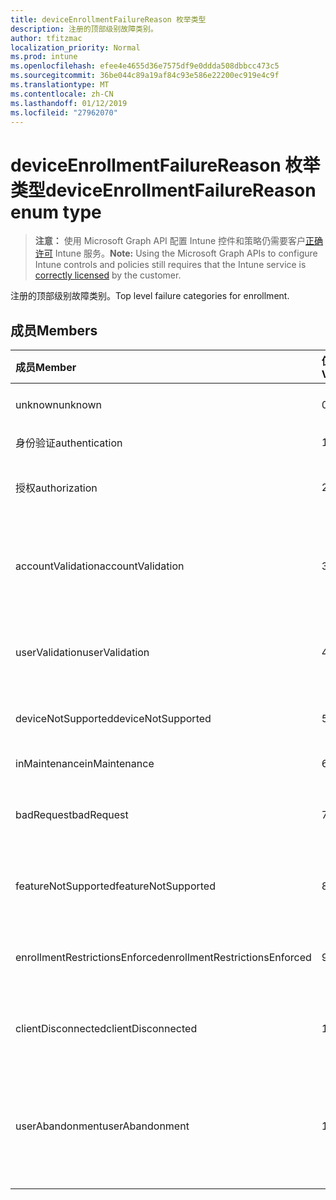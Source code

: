 ```yaml
---
title: deviceEnrollmentFailureReason 枚举类型
description: 注册的顶部级别故障类别。
author: tfitzmac
localization_priority: Normal
ms.prod: intune
ms.openlocfilehash: efee4e4655d36e7575df9e0ddda508dbbcc473c5
ms.sourcegitcommit: 36be044c89a19af84c93e586e22200ec919e4c9f
ms.translationtype: MT
ms.contentlocale: zh-CN
ms.lasthandoff: 01/12/2019
ms.locfileid: "27962070"
---
```

# <a name="deviceenrollmentfailurereason-enum-type"></a><span data-ttu-id="45942-103">deviceEnrollmentFailureReason 枚举类型</span><span class="sxs-lookup"><span data-stu-id="45942-103">deviceEnrollmentFailureReason enum type</span></span>

> <span data-ttu-id="45942-104">**注意：** 使用 Microsoft Graph API 配置 Intune 控件和策略仍需要客户[正确许可](https://go.microsoft.com/fwlink/?linkid=839381) Intune 服务。</span><span class="sxs-lookup"><span data-stu-id="45942-104">**Note:** Using the Microsoft Graph APIs to configure Intune controls and policies still requires that the Intune service is [correctly licensed](https://go.microsoft.com/fwlink/?linkid=839381) by the customer.</span></span>

<span data-ttu-id="45942-105">注册的顶部级别故障类别。</span><span class="sxs-lookup"><span data-stu-id="45942-105">Top level failure categories for enrollment.</span></span>
## <a name="members"></a><span data-ttu-id="45942-106">成员</span><span class="sxs-lookup"><span data-stu-id="45942-106">Members</span></span>
|<span data-ttu-id="45942-107">成员</span><span class="sxs-lookup"><span data-stu-id="45942-107">Member</span></span>|<span data-ttu-id="45942-108">值</span><span class="sxs-lookup"><span data-stu-id="45942-108">Value</span></span>|<span data-ttu-id="45942-109">Description</span><span class="sxs-lookup"><span data-stu-id="45942-109">Description</span></span>|
|:---|:---|:---|
|<span data-ttu-id="45942-110">unknown</span><span class="sxs-lookup"><span data-stu-id="45942-110">unknown</span></span>|<span data-ttu-id="45942-111">0</span><span class="sxs-lookup"><span data-stu-id="45942-111">0</span></span>|<span data-ttu-id="45942-112">默认值是未知失败原因。</span><span class="sxs-lookup"><span data-stu-id="45942-112">Default value, failure reason is unknown.</span></span>|
|<span data-ttu-id="45942-113">身份验证</span><span class="sxs-lookup"><span data-stu-id="45942-113">authentication</span></span>|<span data-ttu-id="45942-114">1</span><span class="sxs-lookup"><span data-stu-id="45942-114">1</span></span>|<span data-ttu-id="45942-115">失败的身份验证</span><span class="sxs-lookup"><span data-stu-id="45942-115">Authentication failed</span></span>|
|<span data-ttu-id="45942-116">授权</span><span class="sxs-lookup"><span data-stu-id="45942-116">authorization</span></span>|<span data-ttu-id="45942-117">2</span><span class="sxs-lookup"><span data-stu-id="45942-117">2</span></span>|<span data-ttu-id="45942-118">呼叫已通过身份验证，但未被授权注册。</span><span class="sxs-lookup"><span data-stu-id="45942-118">Call was authenticated, but not authorized to enroll.</span></span>|
|<span data-ttu-id="45942-119">accountValidation</span><span class="sxs-lookup"><span data-stu-id="45942-119">accountValidation</span></span>|<span data-ttu-id="45942-120">3</span><span class="sxs-lookup"><span data-stu-id="45942-120">3</span></span>|<span data-ttu-id="45942-121">无法验证注册的帐户。</span><span class="sxs-lookup"><span data-stu-id="45942-121">Failed to validate the account for enrollment.</span></span> <span data-ttu-id="45942-122">（帐户已被阻止，注册未启用）</span><span class="sxs-lookup"><span data-stu-id="45942-122">(Account blocked, enrollment not enabled)</span></span>|
|<span data-ttu-id="45942-123">userValidation</span><span class="sxs-lookup"><span data-stu-id="45942-123">userValidation</span></span>|<span data-ttu-id="45942-124">4</span><span class="sxs-lookup"><span data-stu-id="45942-124">4</span></span>|<span data-ttu-id="45942-125">无法验证用户。</span><span class="sxs-lookup"><span data-stu-id="45942-125">User could not be validated.</span></span> <span data-ttu-id="45942-126">(不存在用户，缺少许可证)</span><span class="sxs-lookup"><span data-stu-id="45942-126">(User does not exist, missing license)</span></span>|
|<span data-ttu-id="45942-127">deviceNotSupported</span><span class="sxs-lookup"><span data-stu-id="45942-127">deviceNotSupported</span></span>|<span data-ttu-id="45942-128">5</span><span class="sxs-lookup"><span data-stu-id="45942-128">5</span></span>|<span data-ttu-id="45942-129">不支持移动设备管理设备。</span><span class="sxs-lookup"><span data-stu-id="45942-129">Device is not supported for mobile device management.</span></span>|
|<span data-ttu-id="45942-130">inMaintenance</span><span class="sxs-lookup"><span data-stu-id="45942-130">inMaintenance</span></span>|<span data-ttu-id="45942-131">6</span><span class="sxs-lookup"><span data-stu-id="45942-131">6</span></span>|<span data-ttu-id="45942-132">帐户是在维护。</span><span class="sxs-lookup"><span data-stu-id="45942-132">Account is in maintenance.</span></span>|
|<span data-ttu-id="45942-133">badRequest</span><span class="sxs-lookup"><span data-stu-id="45942-133">badRequest</span></span>|<span data-ttu-id="45942-134">7</span><span class="sxs-lookup"><span data-stu-id="45942-134">7</span></span>|<span data-ttu-id="45942-135">客户端发送请求不是服务理解/支持。</span><span class="sxs-lookup"><span data-stu-id="45942-135">Client sent a request that is not understood/supported by the service.</span></span>|
|<span data-ttu-id="45942-136">featureNotSupported</span><span class="sxs-lookup"><span data-stu-id="45942-136">featureNotSupported</span></span>|<span data-ttu-id="45942-137">8</span><span class="sxs-lookup"><span data-stu-id="45942-137">8</span></span>|<span data-ttu-id="45942-138">此帐户不支持使用此注册的功能。</span><span class="sxs-lookup"><span data-stu-id="45942-138">Feature(s) used by this enrollment are not supported for this account.</span></span>|
|<span data-ttu-id="45942-139">enrollmentRestrictionsEnforced</span><span class="sxs-lookup"><span data-stu-id="45942-139">enrollmentRestrictionsEnforced</span></span>|<span data-ttu-id="45942-140">9</span><span class="sxs-lookup"><span data-stu-id="45942-140">9</span></span>|<span data-ttu-id="45942-141">注册限制配置被管理员阻止此注册。</span><span class="sxs-lookup"><span data-stu-id="45942-141">Enrollment restrictions configured by admin blocked this enrollment.</span></span>|
|<span data-ttu-id="45942-142">clientDisconnected</span><span class="sxs-lookup"><span data-stu-id="45942-142">clientDisconnected</span></span>|<span data-ttu-id="45942-143">10</span><span class="sxs-lookup"><span data-stu-id="45942-143">10</span></span>|<span data-ttu-id="45942-144">客户端超时或注册已中止由最终用户。</span><span class="sxs-lookup"><span data-stu-id="45942-144">Client timed out or enrollment was aborted by enduser.</span></span>|
|<span data-ttu-id="45942-145">userAbandonment</span><span class="sxs-lookup"><span data-stu-id="45942-145">userAbandonment</span></span>|<span data-ttu-id="45942-146">11</span><span class="sxs-lookup"><span data-stu-id="45942-146">11</span></span>|<span data-ttu-id="45942-147">注册已放弃的最终用户。</span><span class="sxs-lookup"><span data-stu-id="45942-147">Enrollment was abandoned by enduser.</span></span> <span data-ttu-id="45942-148">（最终用户启动入职培训，但无法完成及时）</span><span class="sxs-lookup"><span data-stu-id="45942-148">(Enduser started onboarding but failed to complete it in timely manner)</span></span>|


<!-- {
  "type": "#page.annotation",
  "suppressions": [
    "Warning: Enum deviceEnrollmentFailureReason has some values specified and others unspecified."
  ],
}
-->
